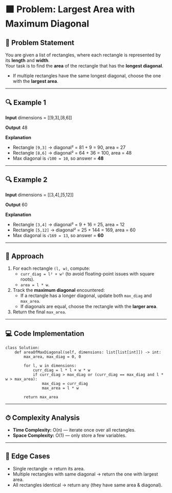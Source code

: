 # 🟩 Problem: Largest Area with Maximum Diagonal

## 📜 Problem Statement
You are given a list of rectangles, where each rectangle is represented by its **length** and **width**.  
Your task is to find the **area** of the rectangle that has the **longest diagonal**.  
- If multiple rectangles have the same longest diagonal, choose the one with the **largest area**.

---

## 🔍 Example 1
**Input**
    dimensions = [[9,3],[8,6]]

**Output**
    48

**Explanation**
- Rectangle `[9,3]` → diagonal² = 81 + 9 = 90, area = 27  
- Rectangle `[8,6]` → diagonal² = 64 + 36 = 100, area = 48  
- Max diagonal is `√100 = 10`, so answer = **48**

---

## 🔍 Example 2
**Input**
    dimensions = [[3,4],[5,12]]

**Output**
    60

**Explanation**
- Rectangle `[3,4]` → diagonal² = 9 + 16 = 25, area = 12  
- Rectangle `[5,12]` → diagonal² = 25 + 144 = 169, area = 60  
- Max diagonal is `√169 = 13`, so answer = **60**

---

## 🧠 Approach
1. For each rectangle `(l, w)`, compute:
   - `curr_diag = l² + w²` (to avoid floating-point issues with square roots).
   - `area = l * w`.
2. Track the **maximum diagonal** encountered:
   - If a rectangle has a longer diagonal, update both `max_diag` and `max_area`.
   - If diagonals are equal, choose the rectangle with the **larger area**.
3. Return the final `max_area`.

---

## 💻 Code Implementation
    class Solution:
        def areaOfMaxDiagonal(self, dimensions: list[list[int]]) -> int:
            max_area, max_diag = 0, 0

            for l, w in dimensions:
                curr_diag = l * l + w * w
                if curr_diag > max_diag or (curr_diag == max_diag and l * w > max_area):
                    max_diag = curr_diag
                    max_area = l * w

            return max_area

---

## ⏱ Complexity Analysis
- **Time Complexity:** O(n) — iterate once over all rectangles.
- **Space Complexity:** O(1) — only store a few variables.

---

## 🧪 Edge Cases
- Single rectangle → return its area.  
- Multiple rectangles with same diagonal → return the one with largest area.  
- All rectangles identical → return any (they have same area & diagonal).  
